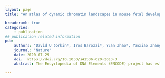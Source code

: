 ```yaml
---
layout: page
title: "An atlas of dynamic chromatin landscapes in mouse fetal development"

breadcrumb: true
categories:
    - publication
## publication related information
pub:
    authors: "David U Gorkin*, Iros Barozzi*, Yuan Zhao*, Yanxiao Zhang*, Hui Huang*, Ah Young Lee, Bin Li, Joshua Chiou, Andre Wildberg, Bo Ding, Bo Zhang, Mengchi Wang, J Seth Strattan, Jean M Davidson, Yunjiang Qiu, Veena Afzal, Jennifer A Akiyama, Ingrid Plajzer-Frick, Catherine S Novak, Momoe Kato, Tyler H Garvin, Quan T Pham, Anne N Harrington, Brandon J Mannion, Elizabeth A Lee, Yoko Fukuda-Yuzawa, Yupeng He, Sebastian Preissl, Sora Chee, Jee Yun Han, Brian A Williams, Diane Trout, Henry Amrhein, Hongbo Yang, J Michael Cherry, Wei Wang, Kyle Gaulton, Joseph R Ecker, Yin Shen, Diane E Dickel, Axel Visel<sup>#</sup>, Len A Pennacchio<sup>#</sup>, Bing Ren<sup>#</sup>"
    journal: "Nature"
    date: 2020-07-29
    doi:  https://doi.org/10.1038/s41586-020-2093-3
    abstract: The Encyclopedia of DNA Elements (ENCODE) project has established a genomic resource for mammalian development, profiling a diverse panel of mouse tissues at 8 developmental stages from 10.5 days after conception until birth, including transcriptomes, methylomes and chromatin states. Here we systematically examined the state and accessibility of chromatin in the developing mouse fetus. In total we performed 1,128 chromatin immunoprecipitation with sequencing (ChIP–seq) assays for histone modifications and 132 assay for transposase-accessible chromatin using sequencing (ATAC–seq) assays for chromatin accessibility across 72 distinct tissue-stages. We used integrative analysis to develop a unified set of chromatin state annotations, infer the identities of dynamic enhancers and key transcriptional regulators, and characterize the relationship between chromatin state and accessibility during developmental gene regulation. We also leveraged these data to link enhancers to putative target genes and demonstrate tissue-specific enrichments of sequence variants associated with disease in humans. The mouse ENCODE data sets provide a compendium of resources for biomedical researchers and achieve, to our knowledge, the most comprehensive view of chromatin dynamics during mammalian fetal development to date.

---
```


